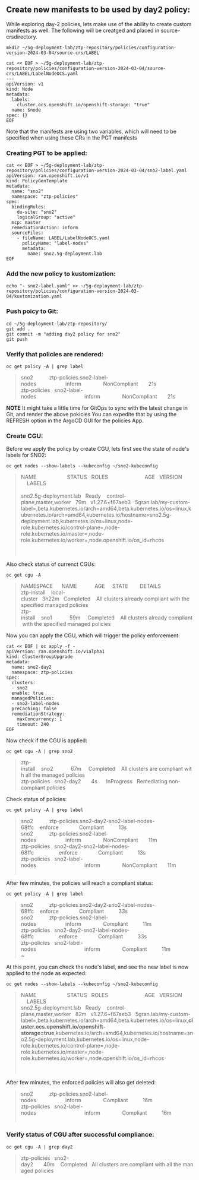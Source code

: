 ## Create new manifests to be used by day2 policy: 

While exploring day-2 policies, lets make use of the ability to create custom manifests as well. The following will be creatged and placed in source-crsdirectory. 


```
mkdir ~/5g-deployment-lab/ztp-repository/policies/configuration-version-2024-03-04/source-crs/LABEL
```

```
cat << EOF > ~/5g-deployment-lab/ztp-repository/policies/configuration-version-2024-03-04/source-crs/LABEL/LabelNodeOCS.yaml
---
apiVersion: v1
kind: Node
metadata:
  labels:
    cluster.ocs.openshift.io/openshift-storage: "true"
  name: $node
spec: {}
EOF
```

Note that the manifests are using two variables, which will need to be specified when using these CRs in the PGT manifests

### Creating PGT to be applied: 

```
cat << EOF > ~/5g-deployment-lab/ztp-repository/policies/configuration-version-2024-03-04/sno2-label.yaml
apiVersion: ran.openshift.io/v1
kind: PolicyGenTemplate
metadata:
  name: "sno2"
  namespace: "ztp-policies"
spec:
  bindingRules: 
    du-site: "sno2"
    logicalGroup: "active"
  mcp: master 
  remediationAction: inform
  sourceFiles:
    - fileName: LABEL/LabelNodeOCS.yaml
      policyName: "label-nodes"
      metadata: 
        name: sno2.5g-deployment.lab
EOF
```

### Add the new policy to kustomization: 
```
echo "- sno2-label.yaml" >> ~/5g-deployment-lab/ztp-repository/policies/configuration-version-2024-03-04/kustomization.yaml 
```

### Push poicy to Git:

```
cd ~/5g-deployment-lab/ztp-repository/
git add .
git commit -m "adding day2 policy for sno2" 
git push
```

### Verify that policies are rendered:
```
oc get policy -A | grep label
```
> sno2&nbsp;&nbsp;&nbsp;&nbsp;&nbsp;&nbsp;&nbsp;&nbsp;&nbsp;&nbsp;&nbsp;ztp-policies.sno2-label-nodes&nbsp;&nbsp;&nbsp;&nbsp;&nbsp;&nbsp;&nbsp;&nbsp;&nbsp;&nbsp;&nbsp;&nbsp;&nbsp;&nbsp;&nbsp;&nbsp;&nbsp;&nbsp;&nbsp;&nbsp;inform&nbsp;&nbsp;&nbsp;&nbsp;&nbsp;&nbsp;&nbsp;&nbsp;&nbsp;&nbsp;&nbsp;&nbsp;&nbsp;&nbsp;&nbsp;NonCompliant&nbsp;&nbsp;&nbsp;&nbsp;&nbsp;&nbsp;&nbsp;21s<br>
> ztp-policies&nbsp;&nbsp;&nbsp;sno2-label-nodes&nbsp;&nbsp;&nbsp;&nbsp;&nbsp;&nbsp;&nbsp;&nbsp;&nbsp;&nbsp;&nbsp;&nbsp;&nbsp;&nbsp;&nbsp;&nbsp;&nbsp;&nbsp;&nbsp;&nbsp;&nbsp;&nbsp;&nbsp;&nbsp;&nbsp;&nbsp;&nbsp;&nbsp;&nbsp;&nbsp;&nbsp;&nbsp;&nbsp;inform&nbsp;&nbsp;&nbsp;&nbsp;&nbsp;&nbsp;&nbsp;&nbsp;&nbsp;&nbsp;&nbsp;&nbsp;&nbsp;&nbsp;&nbsp;NonCompliant&nbsp;&nbsp;&nbsp;&nbsp;&nbsp;&nbsp;&nbsp;21s<br>

**NOTE** It might take a little time for GitOps to sync with the latest change in Git, and render the above pokicies You can expedite that by using the REFRESH option in the ArgoCD GUI for the policies App. 

### Create CGU:

Before we apply the policy by create CGU, lets first see the state of node's labels for SNO2: 

```
oc get nodes --show-labels --kubeconfig ~/sno2-kubeconfig 
```
> NAME&nbsp;&nbsp;&nbsp;&nbsp;&nbsp;&nbsp;&nbsp;&nbsp;&nbsp;&nbsp;&nbsp;&nbsp;&nbsp;&nbsp;&nbsp;&nbsp;&nbsp;&nbsp;&nbsp;&nbsp;&nbsp;STATUS&nbsp;&nbsp;&nbsp;ROLES&nbsp;&nbsp;&nbsp;&nbsp;&nbsp;&nbsp;&nbsp;&nbsp;&nbsp;&nbsp;&nbsp;&nbsp;&nbsp;&nbsp;&nbsp;&nbsp;&nbsp;&nbsp;&nbsp;&nbsp;&nbsp;&nbsp;&nbsp;&nbsp;&nbsp;AGE&nbsp;&nbsp;&nbsp;VERSION&nbsp;&nbsp;&nbsp;&nbsp;&nbsp;&nbsp;&nbsp;&nbsp;&nbsp;&nbsp;&nbsp;LABELS<br><br>
> sno2.5g-deployment.lab&nbsp;&nbsp;&nbsp;Ready&nbsp;&nbsp;&nbsp;&nbsp;control-plane,master,worker&nbsp;&nbsp;&nbsp;79m&nbsp;&nbsp;&nbsp;v1.27.6+f67aeb3&nbsp;&nbsp;&nbsp;5gran.lab/my-custom-label=,beta.kubernetes.io/arch=amd64,beta.kubernetes.io/os=linux,kubernetes.io/arch=amd64,kubernetes.io/hostname=sno2.5g-deployment.lab,kubernetes.io/os=linux,node-role.kubernetes.io/control-plane=,node-role.kubernetes.io/master=,node-role.kubernetes.io/worker=,node.openshift.io/os_id=rhcos<br>           
> <br>

Also check status of currenct CGUs: 

```
oc get cgu -A
```

> NAMESPACE&nbsp;&nbsp;&nbsp;&nbsp;&nbsp;&nbsp;NAME&nbsp;&nbsp;&nbsp;&nbsp;&nbsp;&nbsp;&nbsp;&nbsp;&nbsp;&nbsp;&nbsp;&nbsp;AGE&nbsp;&nbsp;&nbsp;&nbsp;&nbsp;STATE&nbsp;&nbsp;&nbsp;&nbsp;&nbsp;&nbsp;&nbsp;&nbsp;DETAILS<br>
> ztp-install&nbsp;&nbsp;&nbsp;&nbsp;local-cluster&nbsp;&nbsp;&nbsp;3h22m&nbsp;&nbsp;&nbsp;Completed&nbsp;&nbsp;&nbsp;&nbsp;All&nbsp;clusters&nbsp;already&nbsp;compliant&nbsp;with&nbsp;the&nbsp;specified&nbsp;managed&nbsp;policies<br>
> ztp-install&nbsp;&nbsp;&nbsp;&nbsp;sno1&nbsp;&nbsp;&nbsp;&nbsp;&nbsp;&nbsp;&nbsp;&nbsp;&nbsp;&nbsp;&nbsp;&nbsp;59m&nbsp;&nbsp;&nbsp;&nbsp;&nbsp;Completed&nbsp;&nbsp;&nbsp;&nbsp;All&nbsp;clusters&nbsp;already&nbsp;compliant&nbsp;with&nbsp;the&nbsp;specified&nbsp;managed&nbsp;policies<br>


Now you can apply the CGU, which will trigger the policy enforcement: 

```
cat << EOF | oc apply -f -
apiVersion: ran.openshift.io/v1alpha1
kind: ClusterGroupUpgrade
metadata:
  name: sno2-day2
  namespace: ztp-policies
spec:
  clusters:
  - sno2
  enable: true
  managedPolicies:
  - sno2-label-nodes
  preCaching: false
  remediationStrategy:
    maxConcurrency: 1
    timeout: 240
EOF
```

Now check if the CGU is applied: 

```
oc get cgu -A | grep sno2
```

> ztp-install&nbsp;&nbsp;&nbsp;&nbsp;sno2&nbsp;&nbsp;&nbsp;&nbsp;&nbsp;&nbsp;&nbsp;&nbsp;&nbsp;&nbsp;&nbsp;&nbsp;67m&nbsp;&nbsp;&nbsp;&nbsp;&nbsp;Completed&nbsp;&nbsp;&nbsp;&nbsp;All&nbsp;clusters&nbsp;are&nbsp;compliant&nbsp;with&nbsp;all&nbsp;the&nbsp;managed&nbsp;policies<br>
> ztp-policies&nbsp;&nbsp;&nbsp;sno2-day2&nbsp;&nbsp;&nbsp;&nbsp;&nbsp;&nbsp;&nbsp;4s&nbsp;&nbsp;&nbsp;&nbsp;&nbsp;&nbsp;InProgress&nbsp;&nbsp;&nbsp;Remediating&nbsp;non-compliant&nbsp;policies<br>

Check status of policies: 

```
oc get policy -A | grep label
```
> sno2&nbsp;&nbsp;&nbsp;&nbsp;&nbsp;&nbsp;&nbsp;&nbsp;&nbsp;&nbsp;&nbsp;ztp-policies.sno2-day2-sno2-label-nodes-68ffc&nbsp;&nbsp;&nbsp;&nbsp;enforce&nbsp;&nbsp;&nbsp;&nbsp;&nbsp;&nbsp;&nbsp;&nbsp;&nbsp;&nbsp;&nbsp;&nbsp;&nbsp;&nbsp;Compliant&nbsp;&nbsp;&nbsp;&nbsp;&nbsp;&nbsp;&nbsp;&nbsp;&nbsp;&nbsp;13s<br>
> sno2&nbsp;&nbsp;&nbsp;&nbsp;&nbsp;&nbsp;&nbsp;&nbsp;&nbsp;&nbsp;&nbsp;ztp-policies.sno2-label-nodes&nbsp;&nbsp;&nbsp;&nbsp;&nbsp;&nbsp;&nbsp;&nbsp;&nbsp;&nbsp;&nbsp;&nbsp;&nbsp;&nbsp;&nbsp;&nbsp;&nbsp;&nbsp;&nbsp;&nbsp;inform&nbsp;&nbsp;&nbsp;&nbsp;&nbsp;&nbsp;&nbsp;&nbsp;&nbsp;&nbsp;&nbsp;&nbsp;&nbsp;&nbsp;&nbsp;NonCompliant&nbsp;&nbsp;&nbsp;&nbsp;&nbsp;&nbsp;&nbsp;11m<br>
> ztp-policies&nbsp;&nbsp;&nbsp;sno2-day2-sno2-label-nodes-68ffc&nbsp;&nbsp;&nbsp;&nbsp;&nbsp;&nbsp;&nbsp;&nbsp;&nbsp;&nbsp;&nbsp;&nbsp;&nbsp;&nbsp;&nbsp;&nbsp;&nbsp;enforce&nbsp;&nbsp;&nbsp;&nbsp;&nbsp;&nbsp;&nbsp;&nbsp;&nbsp;&nbsp;&nbsp;&nbsp;&nbsp;&nbsp;Compliant&nbsp;&nbsp;&nbsp;&nbsp;&nbsp;&nbsp;&nbsp;&nbsp;&nbsp;&nbsp;13s<br>
> ztp-policies&nbsp;&nbsp;&nbsp;sno2-label-nodes&nbsp;&nbsp;&nbsp;&nbsp;&nbsp;&nbsp;&nbsp;&nbsp;&nbsp;&nbsp;&nbsp;&nbsp;&nbsp;&nbsp;&nbsp;&nbsp;&nbsp;&nbsp;&nbsp;&nbsp;&nbsp;&nbsp;&nbsp;&nbsp;&nbsp;&nbsp;&nbsp;&nbsp;&nbsp;&nbsp;&nbsp;&nbsp;&nbsp;inform&nbsp;&nbsp;&nbsp;&nbsp;&nbsp;&nbsp;&nbsp;&nbsp;&nbsp;&nbsp;&nbsp;&nbsp;&nbsp;&nbsp;&nbsp;NonCompliant&nbsp;&nbsp;&nbsp;&nbsp;&nbsp;&nbsp;&nbsp;11m<br>
> <br>

After few minutes, the policies will reach a compliant status: 
```
oc get policy -A | grep label
```

> sno2&nbsp;&nbsp;&nbsp;&nbsp;&nbsp;&nbsp;&nbsp;&nbsp;&nbsp;&nbsp;&nbsp;ztp-policies.sno2-day2-sno2-label-nodes-68ffc&nbsp;&nbsp;&nbsp;&nbsp;enforce&nbsp;&nbsp;&nbsp;&nbsp;&nbsp;&nbsp;&nbsp;&nbsp;&nbsp;&nbsp;&nbsp;&nbsp;&nbsp;&nbsp;Compliant&nbsp;&nbsp;&nbsp;&nbsp;&nbsp;&nbsp;&nbsp;&nbsp;&nbsp;&nbsp;33s<br>
> sno2&nbsp;&nbsp;&nbsp;&nbsp;&nbsp;&nbsp;&nbsp;&nbsp;&nbsp;&nbsp;&nbsp;ztp-policies.sno2-label-nodes&nbsp;&nbsp;&nbsp;&nbsp;&nbsp;&nbsp;&nbsp;&nbsp;&nbsp;&nbsp;&nbsp;&nbsp;&nbsp;&nbsp;&nbsp;&nbsp;&nbsp;&nbsp;&nbsp;&nbsp;inform&nbsp;&nbsp;&nbsp;&nbsp;&nbsp;&nbsp;&nbsp;&nbsp;&nbsp;&nbsp;&nbsp;&nbsp;&nbsp;&nbsp;&nbsp;Compliant&nbsp;&nbsp;&nbsp;&nbsp;&nbsp;&nbsp;&nbsp;&nbsp;&nbsp;&nbsp;11m<br>
> ztp-policies&nbsp;&nbsp;&nbsp;sno2-day2-sno2-label-nodes-68ffc&nbsp;&nbsp;&nbsp;&nbsp;&nbsp;&nbsp;&nbsp;&nbsp;&nbsp;&nbsp;&nbsp;&nbsp;&nbsp;&nbsp;&nbsp;&nbsp;&nbsp;enforce&nbsp;&nbsp;&nbsp;&nbsp;&nbsp;&nbsp;&nbsp;&nbsp;&nbsp;&nbsp;&nbsp;&nbsp;&nbsp;&nbsp;Compliant&nbsp;&nbsp;&nbsp;&nbsp;&nbsp;&nbsp;&nbsp;&nbsp;&nbsp;&nbsp;33s<br>
> ztp-policies&nbsp;&nbsp;&nbsp;sno2-label-nodes&nbsp;&nbsp;&nbsp;&nbsp;&nbsp;&nbsp;&nbsp;&nbsp;&nbsp;&nbsp;&nbsp;&nbsp;&nbsp;&nbsp;&nbsp;&nbsp;&nbsp;&nbsp;&nbsp;&nbsp;&nbsp;&nbsp;&nbsp;&nbsp;&nbsp;&nbsp;&nbsp;&nbsp;&nbsp;&nbsp;&nbsp;&nbsp;&nbsp;inform&nbsp;&nbsp;&nbsp;&nbsp;&nbsp;&nbsp;&nbsp;&nbsp;&nbsp;&nbsp;&nbsp;&nbsp;&nbsp;&nbsp;&nbsp;Compliant&nbsp;&nbsp;&nbsp;&nbsp;&nbsp;&nbsp;&nbsp;&nbsp;&nbsp;&nbsp;11m<br>
~                                                                                      

At this point, you can check the node's label, and see the new label is now applied to the node as expected:

```
oc get nodes --show-labels --kubeconfig ~/sno2-kubeconfig 
```

> NAME&nbsp;&nbsp;&nbsp;&nbsp;&nbsp;&nbsp;&nbsp;&nbsp;&nbsp;&nbsp;&nbsp;&nbsp;&nbsp;&nbsp;&nbsp;&nbsp;&nbsp;&nbsp;&nbsp;&nbsp;&nbsp;STATUS&nbsp;&nbsp;&nbsp;ROLES&nbsp;&nbsp;&nbsp;&nbsp;&nbsp;&nbsp;&nbsp;&nbsp;&nbsp;&nbsp;&nbsp;&nbsp;&nbsp;&nbsp;&nbsp;&nbsp;&nbsp;&nbsp;&nbsp;&nbsp;&nbsp;&nbsp;&nbsp;&nbsp;&nbsp;AGE&nbsp;&nbsp;&nbsp;VERSION&nbsp;&nbsp;&nbsp;&nbsp;&nbsp;&nbsp;&nbsp;&nbsp;&nbsp;&nbsp;&nbsp;LABELS<br>
> sno2.5g-deployment.lab&nbsp;&nbsp;&nbsp;Ready&nbsp;&nbsp;&nbsp;&nbsp;control-plane,master,worker&nbsp;&nbsp;&nbsp;82m&nbsp;&nbsp;&nbsp;v1.27.6+f67aeb3&nbsp;&nbsp;&nbsp;5gran.lab/my-custom-label=,beta.kubernetes.io/arch=amd64,beta.kubernetes.io/os=linux,**cluster.ocs.openshift.io/openshift-storage=true**,kubernetes.io/arch=amd64,kubernetes.io/hostname=sno2.5g-deployment.lab,kubernetes.io/os=linux,node-role.kubernetes.io/control-plane=,node-role.kubernetes.io/master=,node-role.kubernetes.io/worker=,node.openshift.io/os_id=rhcos<br>
> <br>
> <br>
>

After few minutes, the enforced policies will also get deleted:

> sno2&nbsp;&nbsp;&nbsp;&nbsp;&nbsp;&nbsp;&nbsp;&nbsp;&nbsp;&nbsp;&nbsp;ztp-policies.sno2-label-nodes&nbsp;&nbsp;&nbsp;&nbsp;&nbsp;&nbsp;&nbsp;&nbsp;&nbsp;&nbsp;&nbsp;&nbsp;&nbsp;&nbsp;&nbsp;&nbsp;&nbsp;&nbsp;&nbsp;&nbsp;inform&nbsp;&nbsp;&nbsp;&nbsp;&nbsp;&nbsp;&nbsp;&nbsp;&nbsp;&nbsp;&nbsp;&nbsp;&nbsp;&nbsp;&nbsp;Compliant&nbsp;&nbsp;&nbsp;&nbsp;&nbsp;&nbsp;&nbsp;&nbsp;&nbsp;&nbsp;16m<br>
> ztp-policies&nbsp;&nbsp;&nbsp;sno2-label-nodes&nbsp;&nbsp;&nbsp;&nbsp;&nbsp;&nbsp;&nbsp;&nbsp;&nbsp;&nbsp;&nbsp;&nbsp;&nbsp;&nbsp;&nbsp;&nbsp;&nbsp;&nbsp;&nbsp;&nbsp;&nbsp;&nbsp;&nbsp;&nbsp;&nbsp;&nbsp;&nbsp;&nbsp;&nbsp;&nbsp;&nbsp;&nbsp;&nbsp;inform&nbsp;&nbsp;&nbsp;&nbsp;&nbsp;&nbsp;&nbsp;&nbsp;&nbsp;&nbsp;&nbsp;&nbsp;&nbsp;&nbsp;&nbsp;Compliant&nbsp;&nbsp;&nbsp;&nbsp;&nbsp;&nbsp;&nbsp;&nbsp;&nbsp;&nbsp;16m<br>
> <br>

### Verify status of CGU after successful compliance: 

```
oc get cgu -A | grep day2
```
>ztp-policies&nbsp;&nbsp;&nbsp;sno2-day2&nbsp;&nbsp;&nbsp;&nbsp;&nbsp;&nbsp;&nbsp;40m&nbsp;&nbsp;&nbsp;&nbsp;Completed&nbsp;&nbsp;&nbsp;All&nbsp;clusters&nbsp;are&nbsp;compliant&nbsp;with&nbsp;all&nbsp;the&nbsp;managed&nbsp;policies<br>
